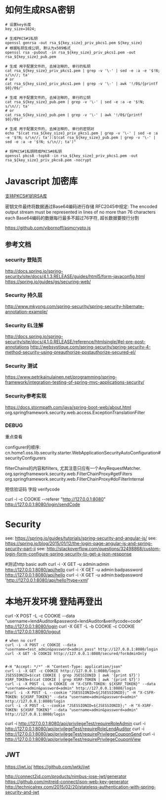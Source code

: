 
# 如何生成RSA密钥
```
# 设置key长度
key_size=1024;

# 生成PKCS#1私钥
openssl genrsa -out rsa_${key_size}_priv_pkcs1.pem ${key_size}
# 根据私钥生成公钥, 默认为x509格式
openssl rsa -pubout -in rsa_${key_size}_priv_pkcs1.pem -out rsa_${key_size}_pub.pem

# 生成 用于配置文件的, 去掉注释的, 单行的私钥
cat rsa_${key_size}_priv_pkcs1.pem | grep -v '\-' | sed -e :a -e '$!N; s/\n//; ta'
# or
cat rsa_${key_size}_priv_pkcs1.pem | grep -v '\-' | awk '!/0$/{printf $0}/0$/'

# 生成 用于配置文件的, 去掉注释的, 单行的公钥
cat rsa_${key_size}_pub.pem | grep -v '\-' | sed -e :a -e '$!N; s/\n//; ta'
# or
cat rsa_${key_size}_pub.pem | grep -v '\-' | awk '!/0$/{printf $0}/0$/'

# 生成 用于配置文件的, 去掉注释的, 单行的密钥对
echo "$(cat rsa_${key_size}_priv_pkcs1.pem | grep -v '\-' | sed -e :a -e '$!N; s/\n//; ta'):$(cat rsa_${key_size}_pub.pem | grep -v '\-' | sed -e :a -e '$!N; s/\n//; ta')"

# 将PKCS#1私钥转成PKCS#8私钥
openssl pkcs8 -topk8 -in rsa_${key_size}_priv_pkcs1.pem -out rsa_${key_size}_priv_pkcs8.pem -nocrypt
```

# Javascript 加密库
[支持PKCS#1的RSA库](https://github.com/travist/jsencrypt)

密钥文件最终将数据通过Base64编码进行存储
RFC2045中规定:
The encoded output stream must be represented in lines of no more than 76 characters each
Base64编码的数据每行最多不超过76字符, 超长数据要按行分割

https://github.com/vibornoff/asmcrypto.js

## 参考文档

### security 登陆页
http://docs.spring.io/spring-security/site/docs/4.1.3.RELEASE/guides/html5/form-javaconfig.html
https://spring.io/guides/gs/securing-web/

### Security 持久层

http://www.mkyong.com/spring-security/spring-security-hibernate-annotation-example/

### Security EL注解

http://docs.spring.io/spring-security/site/docs/4.1.0.RELEASE/reference/htmlsingle/#el-pre-post-annotations
http://websystique.com/spring-security/spring-security-4-method-security-using-preauthorize-postauthorize-secured-el/

### Security 测试

https://www.petrikainulainen.net/programming/spring-framework/integration-testing-of-spring-mvc-applications-security/

### Security参考实现

https://docs.stormpath.com/java/spring-boot-web/about.html
org.springframework.security.web.access.ExceptionTranslationFilter

### DEBUG

重点查看

configurer的顺序:
cn.home1.oss.lib.security.starter.WebApplicationSecurityAutoConfiguration#securityConfigurers

filterChains的内容和filters, 尤其注意只应有一个AnyRequestMatcher.
org.springframework.security.web.FilterChainProxy#getFilters
org.springframework.security.web.FilterChainProxy#doFilterInternal




短信验证码 字段 verifycode

curl -i -c COOKIE --referer "http://127.0.0.1:8080" http://127.0.0.1:8080/login/sendCode


# Security
see: https://spring.io/guides/tutorials/spring-security-and-angular-js/
see: https://spring.io/blog/2015/01/12/the-login-page-angular-js-and-spring-security-part-ii
see: http://stackoverflow.com/questions/32498868/custom-login-form-configure-spring-security-to-get-a-json-response

#测试http basic auth
curl -i -X GET -u admin:admin        http://127.0.0.1:8080/api/hello
curl -i -X GET -u admin:badpassword  http://127.0.0.1:8080/api/hello
curl -i -X GET -u admin:badpassword 'http://127.0.0.1:8080/api/hello?type=xml'

# 本地开发环境 登陆再登出
curl -X POST -L -c COOKIE --data "username=lendAuditor&password=lendAuditor&verifycode=code" http://127.0.0.1:8080/login
curl -X GET -L -b COOKIE -c COOKIE http://127.0.0.1:8080/logout

    # when no csrf
    curl -i -X POST -c COOKIE --data "username=test_admin&password=admin_pass" http://127.0.0.1:8080/login
    curl -X GET -b COOKIE http://127.0.0.1:8080/secured/forAdminOnly
    

    #-H "Accept: */*" -H "Content-Type: application/json"
    curl -i -X GET -c COOKIE http://127.0.0.1:8080/login
    JSESSIONID=$(cat COOKIE | grep JSESSIONID | awk '{print $7}')
    XSRF_TOKEN=$(cat COOKIE | grep XSRF-TOKEN | awk '{print $7}')
    curl -i -X POST -L -b COOKIE -H "X-CSFR-TOKEN: ${XSRF_TOKEN}" --data "username=admin&password=admin" http://127.0.0.1:8080/login
    #curl -i -X POST -L --cookie "JSESSIONID=${JSESSIONID};" -H "X-CSFR-TOKEN: ${XSRF_TOKEN}" --data "username=admin&password=admin" http://127.0.0.1:8080/login
    curl -i -X POST -L --cookie "JSESSIONID=${JSESSIONID};" -H "X-XSRF-TOKEN: ${XSRF_TOKEN}" --data "username=admin&password=admin" http://127.0.0.1:8080/login

curl -i http://127.0.0.1:8080/api/privilegeTest/requireRoleAdmin
curl -i http://127.0.0.1:8080/api/privilegeTest/requireRoleLendAuditor
curl -i http://127.0.0.1:8080/api/privilegeTest/requirePrivilegeCouponSend
curl -i http://127.0.0.1:8080/api/privilegeTest/requirePrivilegeCouponView


## JWT

https://jwt.io/
https://github.com/jwtk/jjwt

http://connect2id.com/products/nimbus-jose-jwt/generator
https://github.com/mitreid-connect/json-web-key-generator
http://technicalrex.com/2015/02/20/stateless-authentication-with-spring-security-and-jwt
